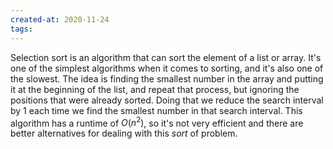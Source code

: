 ```yaml
---
created-at: 2020-11-24
tags:
---
```

Selection sort is an algorithm that can sort the element of a list or array. It's one of the simplest algorithms when it comes to sorting, and it's also one of the slowest. The idea is finding the smallest number in the array and putting it at the beginning of the list, and repeat that process, but ignoring the positions that were already sorted. Doing that we reduce the search interval by $1$ each time we find the smallest number in that search interval.
This algorithm has a runtime of $O(n^2)$, so it's not very efficient and there are better alternatives for dealing with this *sort* of problem.